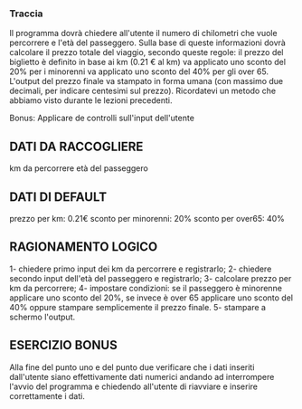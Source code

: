 ### Traccia
Il programma dovrà chiedere all'utente il numero di chilometri che vuole percorrere e l'età del passeggero.
Sulla base di queste informazioni dovrà calcolare il prezzo totale del viaggio, secondo queste regole:
il prezzo del biglietto è definito in base ai km (0.21 € al km)
va applicato uno sconto del 20% per i minorenni
va applicato uno sconto del 40% per gli over 65.
L'output del prezzo finale va stampato in forma umana (con massimo due decimali, per indicare centesimi sul prezzo). Ricordatevi un metodo che abbiamo visto durante le lezioni precedenti.

Bonus:
Applicare de controlli sull'input dell'utente

## DATI DA RACCOGLIERE
km da percorrere
età del passeggero

## DATI DI DEFAULT 
prezzo per km: 0.21€
sconto per minorenni: 20%
sconto per over65: 40%


## RAGIONAMENTO LOGICO
1- chiedere primo input dei km da percorrere e registrarlo;
2- chiedere secondo input dell'età del passeggero e registrarlo;
3- calcolare prezzo per km da percorrere;
4- impostare condizioni: se il passeggero è minorenne applicare uno sconto del 20%, se invece è over 65 applicare uno sconto del 40% oppure stampare semplicemente il prezzo finale.
5- stampare a schermo l'output.

## ESERCIZIO BONUS
Alla fine del punto uno e del punto due verificare che i dati inseriti dall'utente siano effettivamente dati numerici andando ad interrompere l'avvio del programma e chiedendo all'utente di riavviare e inserire correttamente i dati.



